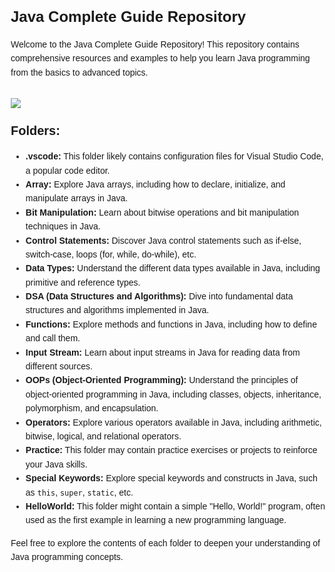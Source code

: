 <!DOCTYPE html>
<html lang="en">
<head>
    <meta charset="UTF-8">
    <meta name="viewport" content="width=device-width, initial-scale=1.0">
    <title>Java Complete Guide Repository</title>
    <style>
        body {
            font-family: Arial, sans-serif;
            line-height: 1.6;
            margin: 20px;
        }
        h1 {
            font-size: 24px;
            margin-bottom: 10px;
        }
        h2 {
            font-size: 20px;
            margin-top: 20px;
            margin-bottom: 10px;
        }
        p {
            margin-bottom: 10px;
        }
        ul {
            margin-bottom: 10px;
        }
        img {
            max-width: 100%;
            height: auto;
            margin-top: 20px;
        }
    </style>
</head>
<body>

<h1>Java Complete Guide Repository</h1>
<p>Welcome to the Java Complete Guide Repository! This repository contains comprehensive resources and examples to help you learn Java programming from the basics to advanced topics.</p>
<img src = "https://1000logos.net/wp-content/uploads/2020/09/Java-Logo.png">
<h2>Folders:</h2>
<ul>
    <li><strong>.vscode:</strong> This folder likely contains configuration files for Visual Studio Code, a popular code editor.</li>
    <li><strong>Array:</strong> Explore Java arrays, including how to declare, initialize, and manipulate arrays in Java.</li>
    <li><strong>Bit Manipulation:</strong> Learn about bitwise operations and bit manipulation techniques in Java.</li>
    <li><strong>Control Statements:</strong> Discover Java control statements such as if-else, switch-case, loops (for, while, do-while), etc.</li>
    <li><strong>Data Types:</strong> Understand the different data types available in Java, including primitive and reference types.</li>
    <li><strong>DSA (Data Structures and Algorithms):</strong> Dive into fundamental data structures and algorithms implemented in Java.</li>
    <li><strong>Functions:</strong> Explore methods and functions in Java, including how to define and call them.</li>
    <li><strong>Input Stream:</strong> Learn about input streams in Java for reading data from different sources.</li>
    <li><strong>OOPs (Object-Oriented Programming):</strong> Understand the principles of object-oriented programming in Java, including classes, objects, inheritance, polymorphism, and encapsulation.</li>
    <li><strong>Operators:</strong> Explore various operators available in Java, including arithmetic, bitwise, logical, and relational operators.</li>
    <li><strong>Practice:</strong> This folder may contain practice exercises or projects to reinforce your Java skills.</li>
    <li><strong>Special Keywords:</strong> Explore special keywords and constructs in Java, such as <code>this</code>, <code>super</code>, <code>static</code>, etc.</li>
    <li><strong>HelloWorld:</strong> This folder might contain a simple "Hello, World!" program, often used as the first example in learning a new programming language.</li>
</ul>

<p>Feel free to explore the contents of each folder to deepen your understanding of Java programming concepts.</p>



</body>
</html>
